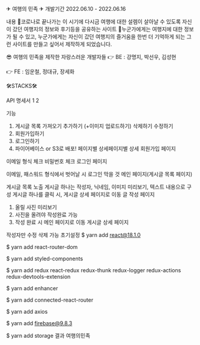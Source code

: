 ✈ 여행의 민족 ✈
개발기간
2022.06.10 - 2022.06.16

내용
🎉코로나로 끝나가는 이 시기에 다시금 여행에 대한 설렘이 살아날 수 있도록 자신이 갔던 여행지의 정보와 후기등을 공유하는 사이트 🎉누군가에게는 여행지에 대한 정보가 될 수 있고, 누군가에게는 자신이 갔던 여행지의 즐거움을 한번 더 기억하게 되는 그런 사이트를 만들고 싶어서 제작하게 되었습니다.

😎 여행의 민족을 제작한 자랑스러운 개발자들
👉 BE : 강명지, 박선우, 김성현

👉 FE : 임운철, 정대규, 장세화

🛠STACKS🛠
  
  
 
API 명세서
1 2

기능
 1. 게시글
 목록 가져오기
 추가하기 (+이미지 업로드하기)
 삭제하기
 수정하기
 2. 회원가입하기
 3. 로그인하기
 4. 파이어베이스 or S3로 배포!
페이지별 상세페이지별 상세
회원가입 페이지

 이메일 형식 체크
 비밀번호 체크
로그인 페이지

 이메일, 패스워드 형식에서 벗어날 시 로그인 막을 것
메인 페이지(게시글 목록 페이지)

 게시글 목록 노출
 게시글 하나는 작성자, 닉네임, 이미지 미리보기, 텍스트 내용으로 구성
 게시글 하나를 클릭 시, 게시글 상세 페이지로 이동
글 작성 페이지

 1. 올릴 사진 미리보기
 2. 사진을 올려야 작성완료 가능
 3. 작성 완료 시 메인 페이지로 이동
게시글 상세 페이지

 작성자만 수정 삭제 가능
초기설정
$ yarn add react@18.1.0

$ yarn add react-router-dom

$ yarn add styled-components

$ yarn add redux react-redux redux-thunk redux-logger redux-actions redux-devtools-extension
 
$ yarn add enhancer

$ yarn add connected-react-router

$ yarn add axios

$ yarn add firebase@9.8.3

$ yarn add storage
결과
여행의민족
